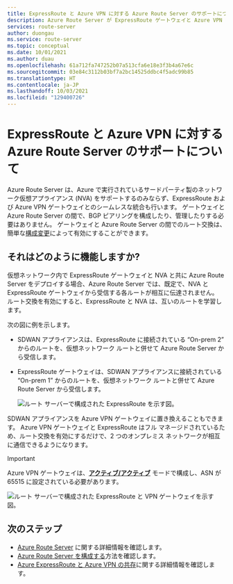 ```yaml
---
title: ExpressRoute と Azure VPN に対する Azure Route Server のサポートについて
description: Azure Route Server が ExpressRoute ゲートウェイと Azure VPN ゲートウェイとどのように連携しているかについて説明します。
services: route-server
author: duongau
ms.service: route-server
ms.topic: conceptual
ms.date: 10/01/2021
ms.author: duau
ms.openlocfilehash: 61a712fa747252b07a513cfa6e18e3f3b4a67e6c
ms.sourcegitcommit: 03e84c3112b03bf7a2bc14525ddbc4f5adc99b85
ms.translationtype: HT
ms.contentlocale: ja-JP
ms.lasthandoff: 10/03/2021
ms.locfileid: "129400726"
---
```

# <a name="about-azure-route-server-support-for-expressroute-and-azure-vpn"></a>ExpressRoute と Azure VPN に対する Azure Route Server のサポートについて

Azure Route Server は、Azure で実行されているサードパーティ製のネットワーク仮想アプライアンス (NVA) をサポートするのみならず、ExpressRoute および Azure VPN ゲートウェイとのシームレスな統合も行います。 ゲートウェイと Azure Route Server の間で、BGP ピアリングを構成したり、管理したりする必要はありません。 ゲートウェイと Azure Route Server の間でのルート交換は、簡単な[構成変更](quickstart-configure-route-server-powershell.md#route-exchange)によって有効にすることができます。


## <a name="how-does-it-work"></a>それはどのように機能しますか?

仮想ネットワーク内で ExpressRoute ゲートウェイと NVA と共に Azure Route Server をデプロイする場合、Azure Route Server では、既定で、NVA と ExpressRoute ゲートウェイから受信する各ルートが相互に伝達されません。 ルート交換を有効にすると、ExpressRoute と NVA は、互いのルートを学習します。

次の図に例を示します。

* SDWAN アプライアンスは、ExpressRoute に接続されている “On-prem 2” からのルートを、仮想ネットワーク ルートと併せて Azure Route Server から受信します。

* ExpressRoute ゲートウェイは、SDWAN アプライアンスに接続されている “On-prem 1” からのルートを、仮想ネットワーク ルートと併せて Azure Route Server から受信します。

    ![ルート サーバーで構成された ExpressRoute を示す図。](./media/expressroute-vpn-support/expressroute-with-route-server.png)

SDWAN アプライアンスを Azure VPN ゲートウェイに置き換えることもできます。 Azure VPN ゲートウェイと ExpressRoute はフル マネージドされているため、ルート交換を有効にするだけで、2 つのオンプレミス ネットワークが相互に通信できるようになります。

> [!IMPORTANT] 
> Azure VPN ゲートウェイは、[**アクティブ/アクティブ**](../vpn-gateway/vpn-gateway-activeactive-rm-powershell.md) モードで構成し、ASN が 65515 に設定されている必要があります。
>

![ルート サーバーで構成された ExpressRoute と VPN ゲートウェイを示す図。](./media/expressroute-vpn-support/expressroute-and-vpn-with-route-server.png)

## <a name="next-steps"></a>次のステップ

- [Azure Route Server](route-server-faq.md) に関する詳細情報を確認します。
- [Azure Route Server を構成する](quickstart-configure-route-server-powershell.md)方法を確認します。
- [Azure ExpressRoute と Azure VPN の共存](../expressroute/expressroute-howto-coexist-resource-manager.md)に関する詳細情報を確認します。
